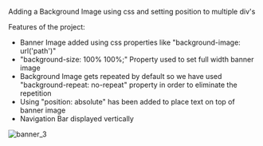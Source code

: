 Adding a Background Image using css and setting position to multiple div's

Features of the project:

- Banner Image added using css properties like "background-image: url('path')"
- "background-size: 100% 100%;" Property used to set full width banner image
- Background Image gets repeated by default so we have used "background-repeat: no-repeat" property in order to eliminate the repetition
- Using "position: absolute" has been added to place text on top of banner image
- Navigation Bar displayed vertically

![banner_3](https://user-images.githubusercontent.com/52541140/104036341-4b7b2400-51f9-11eb-945a-854b83e9a7b3.PNG)
